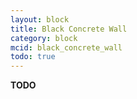 ```yaml
---
layout: block
title: Black Concrete Wall
category: block
mcid: black_concrete_wall
todo: true
---
```



**TODO**
